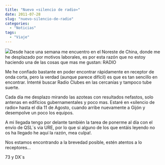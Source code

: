 ```yaml
---
title: "Nuevo «silencio de radio»"
date: 2011-07-28
slug: "nuevo-silencio-de-radio"
categories:
  - "Noticias"
tags:
  - "Viaje"
---
```


![](http://apps.popak.org/_/rsrc/1291184329934/radiochina/china-icon-512.png?height=320&width=320)Desde hace una semana me encuentro en el Noreste de China, donde me he desplazado por motivos laborales, es por esta razón que no estoy haciendo una de las cosas que mas me gustan: RADIO

Me he confiado bastante en poder encontrar rápidamente en receptor de onda corta, pero la verdad (aunque parece difícil) es que es tan sencillo en encontrar. Intenté buscar Radio Clubes en las cercanías y tampoco tube suerte.

Cada día me desplazo mirando las azoteas con resultados nefastos, solo antenas en edificios gubernamentales y poco mas. Estaré en «silencio de radio» hasta el día 11 de Agosto, cuando arribe nuevamente a Gijón y desempolve un poco los equipos.

A mi llegada tengo por delante también la tarea de ponerme al día con el envío de QSL´s via URE, por lo que si alguno de los que entáis leyendo no os ha llegado he aquí la razón, mea culpa!.

Nos estamos encontrando a la brevedad posible, estén atentos a lo receptores…

73 y DX´s
